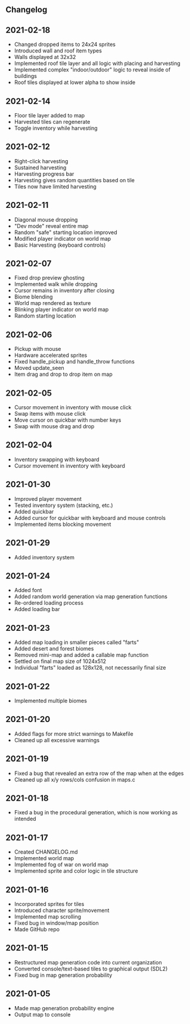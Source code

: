 Changelog
-

2021-02-18
-

- Changed dropped items to 24x24 sprites
- Introduced wall and roof item types
- Walls displayed at 32x32
- Implemented roof tile layer and all logic with placing and harvesting
- Implemented complex "indoor/outdoor" logic to reveal inside of buildings
- Roof tiles displayed at lower alpha to show inside

2021-02-14
-

- Floor tile layer added to map
- Harvested tiles can regenerate
- Toggle inventory while harvesting

2021-02-12
-

- Right-click harvesting
- Sustained harvesting
- Harvesting progress bar
- Harvesting gives random quantities based on tile
- Tiles now have limited harvesting

2021-02-11
-

- Diagonal mouse dropping
- "Dev mode" reveal entire map
- Random "safe" starting location improved
- Modified player indicator on world map
- Basic Harvesting (keyboard controls)

2021-02-07
-

- Fixed drop preview ghosting
- Implemented walk while dropping
- Cursor remains in inventory after closing
- Biome blending
- World map rendered as texture
- Blinking player indicator on world map
- Random starting location

2021-02-06
-

- Pickup with mouse
- Hardware accelerated sprites
- Fixed handle\_pickup and handle\_throw functions
- Moved update\_seen
- Item drag and drop to drop item on map

2021-02-05
-

- Cursor movement in inventory with mouse click
- Swap items with mouse click
- Move cursor on quickbar with number keys
- Swap with mouse drag and drop

2021-02-04
-

- Inventory swapping with keyboard
- Cursor movement in inventory with keyboard

2021-01-30
-

- Improved player movement
- Tested inventory system (stacking, etc.)
- Added quickbar
- Added cursor for quickbar with keyboard and mouse controls
- Implemented items blocking movement

2021-01-29
-

- Added inventory system

2021-01-24
-

- Added font
- Added random world generation via map generation functions
- Re-ordered loading process
- Added loading bar

2021-01-23
-

- Added map loading in smaller pieces called "farts"
- Added desert and forest biomes
- Removed mini-map and added a callable map function
- Settled on final map size of 1024x512
- Individual "farts" loaded as 128x128, not necessarily final size

2021-01-22
-

- Implemented multiple biomes

2021-01-20
-

- Added flags for more strict warnings to Makefile
- Cleaned up all excessive warnings

2021-01-19
-

- Fixed a bug that revealed an extra row of the map when at the edges
- Cleaned up all x/y rows/cols confusion in maps.c

2021-01-18
-

- Fixed a bug in the procedural generation, which is now working as intended

2021-01-17
-

- Created CHANGELOG.md
- Implemented world map
- Implemented fog of war on world map
- Implemented sprite and color logic in tile structure

2021-01-16
-

- Incorporated sprites for tiles
- Introduced character sprite/movement
- Implemented map scrolling
- Fixed bug in window/map position
- Made GitHub repo

2021-01-15
-

- Restructured map generation code into current organization
- Converted console/text-based tiles to graphical output (SDL2)
- Fixed bug in map generation probability

2021-01-05
-

- Made map generation probability engine
- Output map to console

